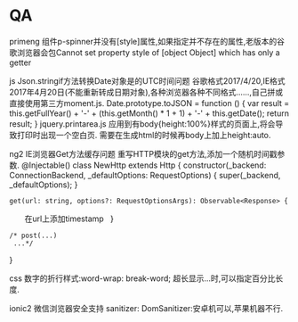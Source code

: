 # QA
primeng
组件p-spinner并没有[style]属性,如果指定并不存在的属性,老版本的谷歌浏览器会包Cannot set property style of [object Object] which has only a getter

js
Json.stringif方法转换Date对象是的UTC时间问题
谷歌格式2017/4/20,IE格式2017年4月20日(不能重新转成日期对象),各种浏览器各种不同格式......,自己拼或直接使用第三方moment.js.
Date.prototype.toJSON = function () {
    var result = this.getFullYear() + '-' + (this.getMonth() * 1 + 1) + '-' + this.getDate();
    return result;
}
jquery.printarea.js 应用到有body{height:100%}样式的页面上,将会导致打印时出现一个空白页.
需要在生成html的时候再body上加上height:auto.

ng2
IE浏览器Get方法缓存问题
重写HTTP模块的get方法,添加一个随机时间戳参数.
@Injectable()
class NewHttp extends Http {
    constructor(_backend: ConnectionBackend, _defaultOptions: RequestOptions) {
        super(_backend, _defaultOptions);
    }

    get(url: string, options?: RequestOptionsArgs): Observable<Response> {
        在url上添加timestamp
    }

    /* post(...)
     ...*/
}

css
数字的折行样式:word-wrap: break-word;
超长显示...时,可以指定百分比长度.

ionic2 微信浏览器安全支持
sanitizer: DomSanitizer:安卓机可以,苹果机器不行.
